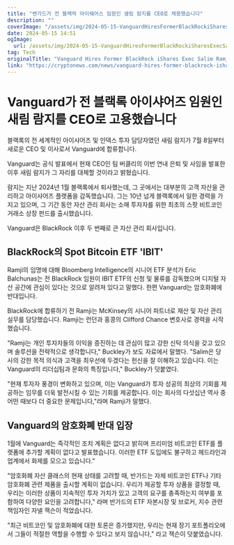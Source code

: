 ```yaml
---
title: "밴가드가 전 블랙락 아이쉐어스 임원인 샐림 람지를 CEO로 채용했습니다"
description: ""
coverImage: "/assets/img/2024-05-15-VanguardHiresFormerBlackRockiSharesExecSalimRamjiasCEO_thumbnail.png"
date: 2024-05-15 14:51
ogImage: 
  url: /assets/img/2024-05-15-VanguardHiresFormerBlackRockiSharesExecSalimRamjiasCEO_thumbnail.png
tag: Tech
originalTitle: "Vanguard Hires Former BlackRock iShares Exec Salim Ramji as CEO"
link: "https://cryptonews.com/news/vanguard-hires-former-blackrock-ishares-exec-salim-ramji-as-ceo.htm"
---
```



# Vanguard가 전 블랙록 아이샤어즈 임원인 새림 람지를 CEO로 고용했습니다

블랙록의 전 세계적인 아이샤어즈 및 인덱스 투자 담당자였던 새림 람지가 7월 8일부터 새로운 CEO 및 이사로서 Vanguard에 합류합니다.

Vanguard는 공식 발표에서 현재 CEO인 팀 버클리의 이번 연내 은퇴 및 사임을 발표한 이후 새림 람지가 그 자리를 대체할 것이라고 밝혔습니다.

람지는 지난 2024년 1월 블랙록에서 퇴사했는데, 그 곳에서는 대부분의 고객 자산을 관리하고 아이샤어즈 플랫폼을 감독했습니다. 그는 10년 넘게 블랙록에서 일한 경력을 가지고 있으며, 그 기간 동안 자산 관리 회사는 소매 투자자를 위한 최초의 스팟 비트코인 거래소 상장 펀드를 출시했습니다.



Vanguard은 BlackRock 이후 두 번째로 큰 자산 관리 회사입니다.

## BlackRock의 Spot Bitcoin ETF 'IBIT'

Ramji의 임명에 대해 Bloomberg Intelligence의 시니어 ETF 분석가 Eric Balchunas는 전 BlackRock 임원이 IBIT ETF의 신청 및 물류를 감독했으며 디지털 자산 공간에 관심이 있다는 것으로 알려져 있다고 말했다. 한편 Vanguard는 암호화폐에 반대입니다.

BlackRock에 합류하기 전 Ramji는 McKinsey의 시니어 파트너로 재산 및 자산 관리 실무를 담당했습니다. Ramji는 런던과 홍콩의 Clifford Chance 변호사로 경력을 시작했습니다.



"Ramji는 개인 투자자들의 이익을 증진하는 데 관심이 많고 강한 신탁 의식을 갖고 있으며 솔루션을 전략적으로 생각합니다," Buckley가 보도 자료에서 말했다. "Salim은 당사의 강한 목적 의식과 고객을 최우선에 두겠다는 헌신을 잘 이해하고 있습니다. 이는 Vanguard의 리더십팀과 문화의 특징입니다," Buckley가 덧붙였다.

"현재 투자자 풍경이 변화하고 있으며, 이는 Vanguard가 투자 성공의 최상의 기회를 제공하는 임무를 더욱 발전시킬 수 있는 기회를 제공합니다. 이는 회사의 다섯십년 역사 중 어떤 때보다 더 중요한 문제입니다,"라며 Ramji가 말했다.

## Vanguard의 암호화폐 반대 입장 

1월에 Vanguard는 즉각적인 조치 계획은 없다고 밝히며 프리미엄 비트코인 ETF를 플랫폼에 추가할 계획이 없다고 발표했습니다. 이러한 ETF 도입에도 불구하고 헤드라인과 업계에서 화제를 모으고 있습니다."



"암호화폐 자산 클래스의 현재 상태를 고려할 때, 반가드는 자체 비트코인 ETF나 기타 암호화폐 관련 제품을 출시할 계획이 없습니다. 우리가 제공할 투자 상품을 결정할 때, 우리는 이러한 상품이 지속적인 투자 가치가 있고 고객의 요구를 충족하는지 여부를 포함하여 다양한 요인을 고려합니다," 라며 반가드의 ETF 자본시장 및 브로커, 지수 관련 책임자인 자넬 잭슨이 적었습니다.

"최근 비트코인 및 암호화폐에 대한 토론은 증가했지만, 우리는 현재 장기 포트폴리오에서 그들이 적절한 역할을 수행할 수 있다고 보지 않습니다," 라고 잭슨이 덧붙였습니다.